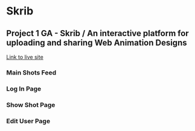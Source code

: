 # Skrib
## Project 1 GA - Skrib / An interactive platform for uploading and sharing Web Animation Designs

[Link to live site](https://sskribb.herokuapp.com/)

### Main Shots Feed



### Log In Page



### Show Shot Page



### Edit User Page
